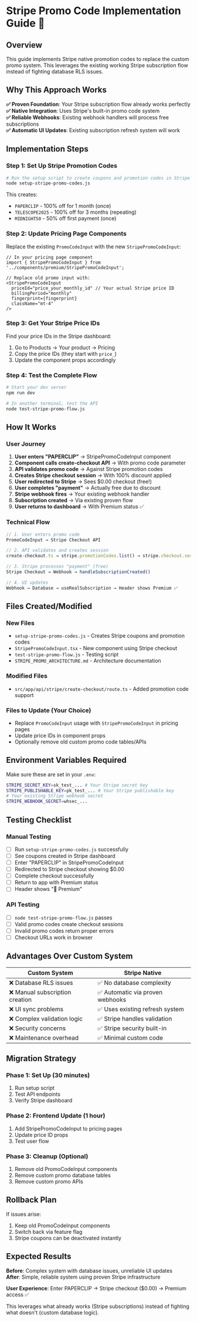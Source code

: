 # Stripe Promo Code Implementation Guide 🎯

## Overview

This guide implements Stripe native promotion codes to replace the custom promo system. This leverages the existing working Stripe subscription flow instead of fighting database RLS issues.

## Why This Approach Works

**✅ Proven Foundation**: Your Stripe subscription flow already works perfectly  
**✅ Native Integration**: Uses Stripe's built-in promo code system  
**✅ Reliable Webhooks**: Existing webhook handlers will process free subscriptions  
**✅ Automatic UI Updates**: Existing subscription refresh system will work  

## Implementation Steps

### Step 1: Set Up Stripe Promotion Codes

```bash
# Run the setup script to create coupons and promotion codes in Stripe
node setup-stripe-promo-codes.js
```

This creates:
- `PAPERCLIP` - 100% off for 1 month (once)
- `TELESCOPE2025` - 100% off for 3 months (repeating)  
- `MIDNIGHT50` - 50% off first payment (once)

### Step 2: Update Pricing Page Components

Replace the existing `PromoCodeInput` with the new `StripePromoCodeInput`:

```tsx
// In your pricing page component
import { StripePromoCodeInput } from '../components/premium/StripePromoCodeInput';

// Replace old promo input with:
<StripePromoCodeInput
  priceId="price_your_monthly_id" // Your actual Stripe price ID
  billingPeriod="monthly"
  fingerprint={fingerprint}
  className="mt-4"
/>
```

### Step 3: Get Your Stripe Price IDs

Find your price IDs in the Stripe dashboard:
1. Go to Products → Your product → Pricing
2. Copy the price IDs (they start with `price_`)
3. Update the component props accordingly

### Step 4: Test the Complete Flow

```bash
# Start your dev server
npm run dev

# In another terminal, test the API
node test-stripe-promo-flow.js
```

## How It Works

### User Journey
1. **User enters "PAPERCLIP"** → StripePromoCodeInput component
2. **Component calls create-checkout API** → With promo code parameter  
3. **API validates promo code** → Against Stripe promotion codes
4. **Creates Stripe checkout session** → With 100% discount applied
5. **User redirected to Stripe** → Sees $0.00 checkout (free!)
6. **User completes "payment"** → Actually free due to discount
7. **Stripe webhook fires** → Your existing webhook handler
8. **Subscription created** → Via existing proven flow
9. **User returns to dashboard** → With Premium status ✅

### Technical Flow
```javascript
// 1. User enters promo code
PromoCodeInput → Stripe Checkout API

// 2. API validates and creates session
create-checkout.ts → stripe.promotionCodes.list() → stripe.checkout.sessions.create()

// 3. Stripe processes "payment" (free)
Stripe Checkout → Webhook → handleSubscriptionCreated()

// 4. UI updates
Webhook → Database → useRealSubscription → Header shows Premium ✅
```

## Files Created/Modified

### New Files
- `setup-stripe-promo-codes.js` - Creates Stripe coupons and promotion codes
- `StripePromoCodeInput.tsx` - New component using Stripe checkout
- `test-stripe-promo-flow.js` - Testing script
- `STRIPE_PROMO_ARCHITECTURE.md` - Architecture documentation

### Modified Files  
- `src/app/api/stripe/create-checkout/route.ts` - Added promotion code support

### Files to Update (Your Choice)
- Replace `PromoCodeInput` usage with `StripePromoCodeInput` in pricing pages
- Update price IDs in component props
- Optionally remove old custom promo code tables/APIs

## Environment Variables Required

Make sure these are set in your `.env`:
```bash
STRIPE_SECRET_KEY=sk_test_... # Your Stripe secret key
STRIPE_PUBLISHABLE_KEY=pk_test_... # Your Stripe publishable key
# Your existing Stripe webhook secret
STRIPE_WEBHOOK_SECRET=whsec_...
```

## Testing Checklist

### Manual Testing
- [ ] Run `setup-stripe-promo-codes.js` successfully
- [ ] See coupons created in Stripe dashboard
- [ ] Enter "PAPERCLIP" in StripePromoCodeInput  
- [ ] Redirected to Stripe checkout showing $0.00
- [ ] Complete checkout successfully
- [ ] Return to app with Premium status
- [ ] Header shows "💎 Premium"

### API Testing
- [ ] `node test-stripe-promo-flow.js` passes
- [ ] Valid promo codes create checkout sessions
- [ ] Invalid promo codes return proper errors
- [ ] Checkout URLs work in browser

## Advantages Over Custom System

| Custom System | Stripe Native |
|---------------|---------------|
| ❌ Database RLS issues | ✅ No database complexity |
| ❌ Manual subscription creation | ✅ Automatic via proven webhooks |  
| ❌ UI sync problems | ✅ Uses existing refresh system |
| ❌ Complex validation logic | ✅ Stripe handles validation |
| ❌ Security concerns | ✅ Stripe security built-in |
| ❌ Maintenance overhead | ✅ Minimal custom code |

## Migration Strategy

### Phase 1: Set Up (30 minutes)
1. Run setup script
2. Test API endpoints
3. Verify Stripe dashboard

### Phase 2: Frontend Update (1 hour)  
1. Add StripePromoCodeInput to pricing pages
2. Update price ID props
3. Test user flow

### Phase 3: Cleanup (Optional)
1. Remove old PromoCodeInput components
2. Remove custom promo database tables
3. Remove custom promo APIs

## Rollback Plan

If issues arise:
1. Keep old PromoCodeInput components
2. Switch back via feature flag
3. Stripe coupons can be deactivated instantly

## Expected Results

**Before**: Complex system with database issues, unreliable UI updates  
**After**: Simple, reliable system using proven Stripe infrastructure

**User Experience**: Enter PAPERCLIP → Stripe checkout ($0.00) → Premium access ✅

This leverages what already works (Stripe subscriptions) instead of fighting what doesn't (custom database logic).
